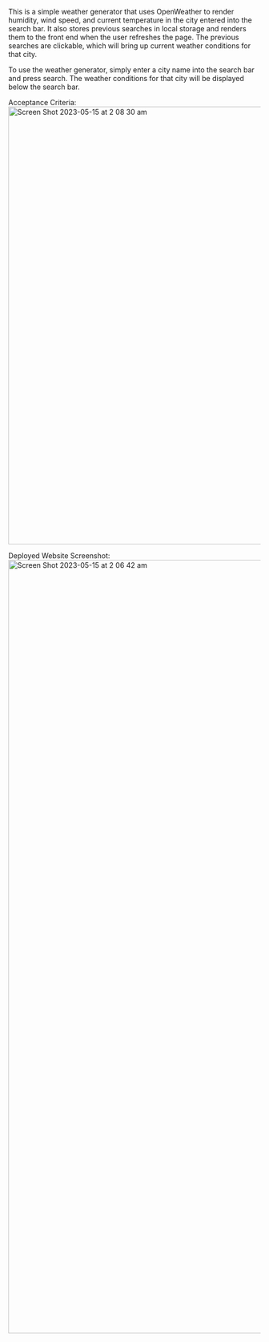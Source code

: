 This is a simple weather generator that uses OpenWeather to render humidity, wind speed, and current temperature in the city entered into the search bar. It also stores previous searches in local storage and renders them to the front end when the user refreshes the page. The previous searches are clickable, which will bring up current weather conditions for that city.

To use the weather generator, simply enter a city name into the search bar and press search. The weather conditions for that city will be displayed below the search bar. 


Acceptance Criteria:
<img width="872" alt="Screen Shot 2023-05-15 at 2 08 30 am" src="https://github.com/homurrl/The-Repository-of-Testing/assets/117972653/fae754ce-b0b4-4ba8-b32f-49efbff8e73a">

Deployed Website Screenshot:
<img width="1541" alt="Screen Shot 2023-05-15 at 2 06 42 am" src="https://github.com/homurrl/The-Repository-of-Testing/assets/117972653/59145439-3ad8-40f6-a433-86cf5eda16c1">
